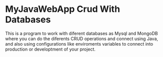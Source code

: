 # MyJavaWebApp Crud With Databases


This is a program to work with diferent databases as Mysql and MongoDB
where you can do the diferents CRUD operations and connect using Java, and also using 
configurations like enviroments variables to connect into production or developtment of your project.
